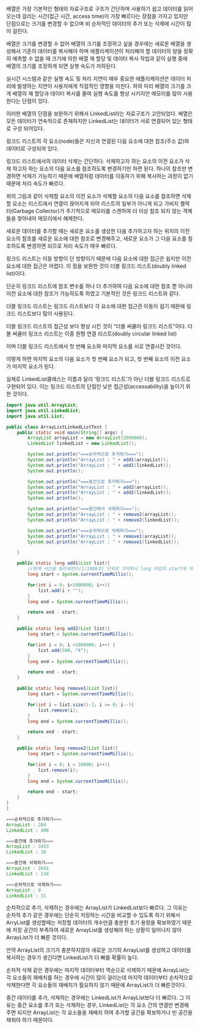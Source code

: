 배열은 가장 기본적인 형태의 자료구조로 구조가 간단하며 사용하기 쉽고 데이터를 읽어오는데 
걸리는 시간(접근 시간, access time)이 가장 빠르다는 장점을 가지고 있지만 단점으로는 크기를 
변경할 수 없으며 비 순차적인 데이터의 추가 또는 삭제에 시간이 많이 걸린다.

배열은 크기를 변경할 수 없어 배열의 크기를 조정하고 싶을 경우에는 새로운 배열을 생성해서 
기존의 데이터를 복사해야 하며 애플리케이션이 처리해야 할 데이터의 양을 정확히 예측할 수 없을
때 크기에 의한 배열 재 할당 및 데이터 복사 작업과 같이 실행 중에 배열의 크기를 조정하게 되면 실행 
속도가 저하된다. 

실시간 시스템과 같은 실행 속도 및 처리 지연이 매우 중요한 애플리케이션은 데이터 처리에 발생하는 지연이 사용자에게 직접적인 영향을 미친다. 
하여 미리 배열의 크기를 크게 배열의 재 할당과 데이터 복사를 줄여 실행 속도를 향상 시키지만 메모리를 많이 사용한다는 단점이 있다. 

이러한 배열의 단점을 보완하기 위해서 LinkedList라는 자료구조가 고안되었다.
배열은 모든 데이터가 연속적으로 존재하지만 LinkedList는 데이터가 서로 연결되어 있는 형태로 구성 되어있다.

링크드 리스트의 각 요소(node)들은 자신과 연결된 다음 요소에 대한 참조(주소 값)와 데이터로 구성되어 있다.

링크드 리스트에서의 데이터 삭제는 간단하다. 삭제하고자 하는 요소의 이전 요소가 삭제 하고자 하는 요소의 다음 요소를 참조하도록 변경하기만 하면 된다. 
하나의 참조만 변경하면 삭제가 가능하기 때문에 배열처럼 데이터를 이동하기 위해 복사하는 과정이 없기 때문에 처리 속도가 빠르다.

위의 그림과 같이 삭제할 요소의 이전 요소가 삭제할 요소의 다음 요소를 참조하면 삭제할 요소는 리스트에서 연결이 끊어지게 되어 리스트의 일부가 아니게 되고 
가비지 켈럭터(Garbage Collector)가 주기적으로 메모리를 스캔하여 더 이상 참조 되지 않는 객체들을 찾아내어 메모리에서 해제한다.

새로운 데이터를 추가할 때는 새로운 요소를 생성한 다음 추가하고자 하는 위치의 이전 요소의 참조를 새로운 요소에 대한 참조로 변경해주고, 
새로운 요소가 그 다음 요소를 참조하도록 변경하면 되므로 처리 속도가 매우 빠르다.

링크드 리스트는 이동 방향이 단 방향이기 때문에 다음 요소에 대한 접근은 쉽지만 이전 요소에 대한 접근은 어렵다. 
이 점을 보완한 것이 더블 링크드 리스트(doubly linked list)이다.

단순히 링크드 리스트에 참조 변수를 하나 더 추가하여 다음 요소에 대한 참조 뿐 아니라 이전 요소에 대한 참조가 가능하도록 하였고 기본적인 것은 링크드 리스트와 같다.

더블 링크드 리스트는 링크드 리스트보다 각 요소에 대한 접근관 이동이 쉽기 때문에 링크드 리스트보다 많이 사용된다.

더블 링크드 리스트의 접근성 보다 향상 시킨 것이 “더블 써큘러 링크드 리스트”이다. 더블 써큘러 링크스 리스트는 이중 원형 연결 리스트(doubly circular linked list)

이며 더블 링크드 리스트에서 첫 번째 요소와 마지막 요소를 서로 연결시킨 것이다. 

이렇게 하면 마지막 요소의 다음 요소가 첫 번째 요소가 되고, 첫 번째 요소의 이전 요소가 마지막 요소가 된다.

실제로 LinkedList클래스는 이름과 달리 ‘링크드 리스트’가 아닌 더블 링크드 리스트로 구현되어 있다.
이는 링크드 리스트의 단점인 낮은 접근성(accessability)을 높이기 위 한 것이다.

```java
import java.util.ArrayList;
import java.util.LinkedList;
import java.util.List;

public class ArrayListLinkedListTest {
    public static void main(String[] args) {
        ArrayList arrayList = new ArrayList(2000000);
        LinkedList linkedList = new LinkedList();

        System.out.println("===순차적으로 추가하기===");
        System.out.println("ArrayList : " + add1(arrayList));
        System.out.println("ArrayList : " + add1(linkedList));
        System.out.println();

        System.out.println("===중간으로 추가하기===");
        System.out.println("ArrayList : " + add2(arrayList));
        System.out.println("ArrayList : " + add2(linkedList));
        System.out.println();

        System.out.println("===중간에서 삭제하기===");
        System.out.println("ArrayList : " + remove2(arrayList));
        System.out.println("ArrayList : " + remove2(linkedList));

        System.out.println("===순차적으로 삭제하기===");
        System.out.println("ArrayList : " + remove1(arrayList));
        System.out.println("ArrayList : " + remove1(linkedList));

    }

    public static long add1(List list){
        //현재 시간을 밀리세컨드(1/1000초) 단위로 가져와서 long 타입의 start에 저장한다.
        long start = System.currentTimeMillis();

        for(int i = 0; i<1000000; i++){
            list.add(i + "");
        }
        long end = System.currentTimeMillis();

        return end - start;
    }

    public static long add2(List list){
        long start = System.currentTimeMillis();

        for(int i = 0; i <1000000; i++) {
            list.add(500, "X");
        }
        long end = System.currentTimeMillis();

        return end - start;
    }

    public static long remove1(List list){
        long start = System.currentTimeMillis();

        for(int i = list.size()-1; i >= 0; i--){
            list.remove(i);
        }
        long end = System.currentTimeMillis();

        return end - start;
    }

    public static long remove2(List list){
        long start = System.currentTimeMillis();

        for(int i = 0; i < 10000; i++){
            list.remove(i);
        }
        long end = System.currentTimeMillis();

        return end - start;
    }
}
}
```

```java
===순차적으로 추가하기===
ArrayList : 284
LinkedList : 406

===중간에 추가하기===
ArrayList : 3453
LinkedList : 16

===중간에 삭제하기===
ArrayList : 2641
LinkedList : 234

===순차적으로 삭제하기===
ArrayList : 0
LinkedList : 31
```

순차적으로 추가, 삭제하는 경우에는 ArrayList가 LinkedList보다 빠르다. 그 이유는 순차적 추가 같은 경우에는 단순히 저장하는 시간을 비교할 수 있도록 하기 위해서 
ArryList를 생성할때는 저장할 데이터의 개수만큼 충분한 초기 용량을 확보하였기 때문에 저장 공간이 부족하여 새로운 ArrayList를 생성해야 하는 상황이 일어나지 않아 ArrayList가 더 빠른 것이다. 

만약 ArrayList의 크기가 충분하지않아 새로운 크기의 ArrayList를 생성하고 데이터를 복사하는 경우가 생긴다면 LinkedList가 더 빠를 확률이 높다. 

순차적 삭제 같은 경우에는  마지막 데이터부터 역순으로 삭제하기 때문에 ArrayList는 각 요소들의 재배치를 하는 경우에 시간이 많이 걸리는데 마지막 데이터부터
순차적으로 삭제한다면 각 요소들의 재배치가 필요하지 않기 때문에 ArrayList가 더 빠른것이다.

중간 데이터를 추가, 삭제하는 경우에는 LinkedList가 ArrayList보다 더 빠르다. 그 이유는 중간 요소를 추가 또는 삭제하는 경우, LinkedList는 각 요소 간의 연결만
변경해주면 되지만 ArrayList는 각 요소들을 재배치 하여 추가할 공간을 확보하거나 빈 공간을 채워야 하기 때문이다.